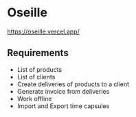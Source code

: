 # Oseille

https://oseille.vercel.app/

## Requirements

- List of products
- List of clients
- Create deliveries of products to a client
- Generate invoice from deliveries
- Work offline
- Import and Export time capsules